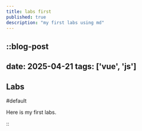 ```yaml
---
title: labs first
published: true
description: "my first labs using md"
---
```


::blog-post
---
date: 2025-04-21
tags: ['vue', 'js']
---

## Labs
#default

Here is my first labs.

::